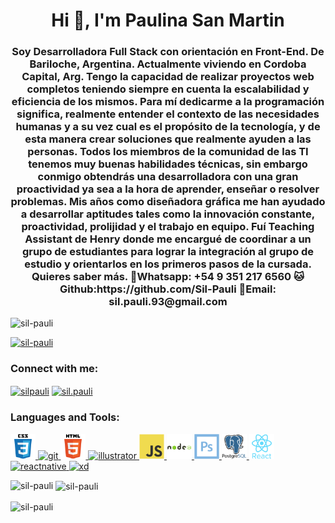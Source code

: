 <h1 align="center">Hi 👋, I'm Paulina San Martin</h1>
<h3 align="center">Soy Desarrolladora Full Stack con orientación en Front-End. De Bariloche, Argentina. Actualmente viviendo en Cordoba Capital, Arg. Tengo la capacidad de realizar proyectos web completos teniendo siempre en cuenta la escalabilidad y eficiencia de los mismos. Para mí dedicarme a la programación significa, realmente entender el contexto de las necesidades humanas y a su vez cual es el propósito de la tecnología, y de esta manera crear soluciones que realmente ayuden a las personas. Todos los miembros de la comunidad de las TI tenemos muy buenas habilidades técnicas, sin embargo conmigo obtendrás una desarrolladora con una gran proactividad ya sea a la hora de aprender, enseñar o resolver problemas. Mis años como diseñadora gráfica me han ayudado a desarrollar aptitudes tales como la innovación constante, proactividad, prolijidad y el trabajo en equipo. Fuí Teaching Assistant de Henry donde me encargué de coordinar a un grupo de estudiantes para lograr la integración al grupo de estudio y orientarlos en los primeros pasos de la cursada. Quieres saber más. 📲Whatsapp: +54 9 351 217 6560 🐱Github:https://github.com/Sil-Pauli 📧Email: sil.pauli.93@gmail.com</h3>

<p align="left"> <img src="https://komarev.com/ghpvc/?username=sil-pauli&label=Profile%20views&color=0e75b6&style=flat" alt="sil-pauli" /> </p>

<p align="left"> <a href="https://github.com/ryo-ma/github-profile-trophy"><img src="https://github-profile-trophy.vercel.app/?username=sil-pauli" alt="sil-pauli" /></a> </p>

<h3 align="left">Connect with me:</h3>
<p align="left">
<a href="https://linkedin.com/in/silpauli" target="blank"><img align="center" src="https://raw.githubusercontent.com/rahuldkjain/github-profile-readme-generator/master/src/images/icons/Social/linked-in-alt.svg" alt="silpauli" height="30" width="40" /></a>
<a href="https://instagram.com/sil.pauli" target="blank"><img align="center" src="https://raw.githubusercontent.com/rahuldkjain/github-profile-readme-generator/master/src/images/icons/Social/instagram.svg" alt="sil.pauli" height="30" width="40" /></a>
</p>

<h3 align="left">Languages and Tools:</h3>
<p align="left"> <a href="https://www.w3schools.com/css/" target="_blank" rel="noreferrer"> <img src="https://raw.githubusercontent.com/devicons/devicon/master/icons/css3/css3-original-wordmark.svg" alt="css3" width="40" height="40"/> </a> <a href="https://git-scm.com/" target="_blank" rel="noreferrer"> <img src="https://www.vectorlogo.zone/logos/git-scm/git-scm-icon.svg" alt="git" width="40" height="40"/> </a> <a href="https://www.w3.org/html/" target="_blank" rel="noreferrer"> <img src="https://raw.githubusercontent.com/devicons/devicon/master/icons/html5/html5-original-wordmark.svg" alt="html5" width="40" height="40"/> </a> <a href="https://www.adobe.com/in/products/illustrator.html" target="_blank" rel="noreferrer"> <img src="https://www.vectorlogo.zone/logos/adobe_illustrator/adobe_illustrator-icon.svg" alt="illustrator" width="40" height="40"/> </a> <a href="https://developer.mozilla.org/en-US/docs/Web/JavaScript" target="_blank" rel="noreferrer"> <img src="https://raw.githubusercontent.com/devicons/devicon/master/icons/javascript/javascript-original.svg" alt="javascript" width="40" height="40"/> </a> <a href="https://nodejs.org" target="_blank" rel="noreferrer"> <img src="https://raw.githubusercontent.com/devicons/devicon/master/icons/nodejs/nodejs-original-wordmark.svg" alt="nodejs" width="40" height="40"/> </a> <a href="https://www.photoshop.com/en" target="_blank" rel="noreferrer"> <img src="https://raw.githubusercontent.com/devicons/devicon/master/icons/photoshop/photoshop-line.svg" alt="photoshop" width="40" height="40"/> </a> <a href="https://www.postgresql.org" target="_blank" rel="noreferrer"> <img src="https://raw.githubusercontent.com/devicons/devicon/master/icons/postgresql/postgresql-original-wordmark.svg" alt="postgresql" width="40" height="40"/> </a> <a href="https://reactjs.org/" target="_blank" rel="noreferrer"> <img src="https://raw.githubusercontent.com/devicons/devicon/master/icons/react/react-original-wordmark.svg" alt="react" width="40" height="40"/> </a> <a href="https://reactnative.dev/" target="_blank" rel="noreferrer"> <img src="https://reactnative.dev/img/header_logo.svg" alt="reactnative" width="40" height="40"/> </a> <a href="https://www.adobe.com/products/xd.html" target="_blank" rel="noreferrer"> <img src="https://cdn.worldvectorlogo.com/logos/adobe-xd.svg" alt="xd" width="40" height="40"/> </a> </p>

<p><img align="left" src="https://github-readme-stats.vercel.app/api/top-langs?username=sil-pauli&show_icons=true&locale=en&layout=compact" alt="sil-pauli" /></p>

<p>&nbsp;<img align="center" src="https://github-readme-stats.vercel.app/api?username=sil-pauli&show_icons=true&locale=en" alt="sil-pauli" /></p>

<p><img align="center" src="https://github-readme-streak-stats.herokuapp.com/?user=sil-pauli&" alt="sil-pauli" /></p>

